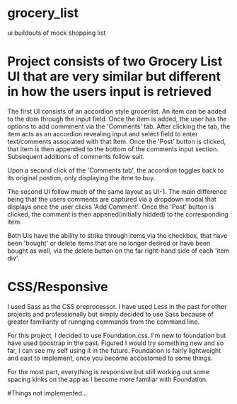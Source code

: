 # grocery_list
ui buildouts of mock shopping list

# Project consists of two Grocery List UI that are very similar but different in how the users input is retrieved

The first UI consists of an accordion style grocerlist. An item can be added to the dom through the input field. Once the item is added, the user has the options to add commment via the 'Comments' tab. After clicking the tab, the item acts as an accordion revealing input and select field to enter text/comments associated with that Item. Once the 'Post' button is clicked, that item is then appended to the bottom of the comments input section. Subsequent additions of comments follow suit.

Upon a second click of the 'Comments tab', the accordion toggles back to its original postion, only displaying the itme to buy.

The second UI follow much of the same layout as UI-1. The main difference being that the users comments are captured via a dropdown modal that displays once the user clicks 'Add Comment'. Once the 'Post' button is clicked, the comment is then appened(initially hidded) to the corresponding item. 

Both UIs have the ability to strike through items,via the checkbox, that have been 'bought' or delete items that are no longer desired or have been bought as well, via the delete button on the far right-hand side of each 'item div'.


# CSS/Responsive
I used Sass as the CSS preprocessor. I have used Less in the past for other projects and professionally but simply decided to use Sass because of greater familiarity  of runnging commands from the command line.

For this project,  I decided to use Foundation.css. I'm new to foundation but have used boostrap in the past. Figured I would try something new and so far, I can see my self using it in the future. Foundation is fairly lightweight and east to implement, once you become accostomed to some things.

For the most part, everything is responsive but still working out some spacing kinks on the app as I become more familiar with Foundation.

#Things not implemented...
